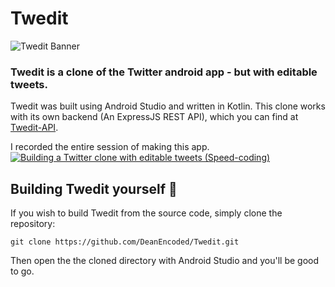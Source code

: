  # Twedit
![Twedit Banner](https://raw.githubusercontent.com/DeanEncoded/Twedit/master/twedit_banner.png)

### Twedit is a clone of the Twitter android app - but with editable tweets.
Twedit was built using Android Studio and written in Kotlin.
This clone works with its own backend (An ExpressJS REST API), which you can find at [Twedit-API](https://github.com/DeanEncoded/Twedit-API).

I recorded the entire session of making this app.
[![Building a Twitter clone with editable tweets  (Speed-coding)](https://img.youtube.com/vi/le2YSHGS0Tk/maxresdefault.jpg)](https://www.youtube.com/watch?v=le2YSHGS0Tk)

## Building Twedit yourself :hammer:
If you wish to build Twedit from the source code, simply clone the repository:
```console
git clone https://github.com/DeanEncoded/Twedit.git
```
Then open the the cloned directory with Android Studio and you'll be good to go.